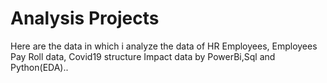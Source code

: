 # Analysis Projects
Here are the data in which i analyze the data of HR Employees, Employees Pay Roll data, Covid19 structure Impact data by PowerBi,Sql and Python(EDA)..    
